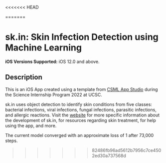 <<<<<<< HEAD

=======
# sk.in: Skin Infection Detection using Machine Learning

**iOS Versions Supported:** iOS 12.0 and above.

## Description

This is an iOS App created using a template from [CSML App Studio](https://sites.google.com/ucsc.edu/csmlappstudio/detection) during the Science Internship Program 2022 at UCSC. 
 
sk.in uses object detection to identify skin conditions from five classes: bacterial infections, viral infections, fungal infections, parasitic infections, and allergic reactions. Visit the [website](https://sites.google.com/ucsc.edu/sk-in/home) for more specific information about the development of sk.in, for resources regarding skin treatment, for help using the app, and more. 

The current model converged with an approximate loss of 1 after 73,000 steps. 

>>>>>>> 82486fb96ad5612b7956c7ce4502ed30a737568d
